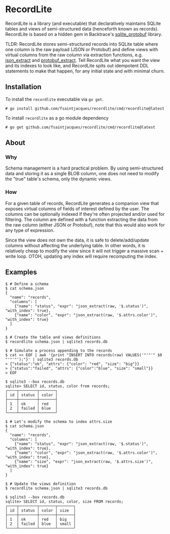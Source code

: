 # RecordLite

RecordLite is a library (and executable) that declaratively maintains SQLite tables
and views of semi-structured data (henceforth known as records). RecordLite is
based on a hidden gem in Backtrace's [sqlite_protobuf](https://github.com/backtrace-labs/sqlite_protobuf/blob/141486b492ccf342cbba6fa40e076a8941afc839/proto_table/proto_table.c)
library.

TLDR: RecordLite stores semi-structured records into SQLite table where one column is
the raw payload (JSON or Protobuf) and define views with virtual columns from the
raw column via extraction functions, e.g. [json_extract](https://www.sqlite.org/json1.html#jex) and
[protobuf_extract](https://github.com/rgov/sqlite_protobuf#protobuf_extractprotobuf-type_name-path).
Tell RecordLite what you want the view and its indexes to look like, and RecordLite
spits out idempotent DDL statements to make that happen, for any initial state and
with minimal churn.

## Installation

To install the `recordlite` executable via `go get`.

```
# go install github.com/fsaintjacques/recordlite/cmd/recordlite@latest
```

To install `recordlite` as a go module dependency

```
# go get github.com/fsaintjacques/recordlite/cmd/recordlite@latest
```

## About

### Why

Schema management is a hard practical problem. By using semi-structured data
and storing it as a single BLOB column, one does not need to modify the "true"
table's schema, only the dynamic views.

### How

For a given table of records, RecordLite generates a companion view that exposes
virtual columns of fields of interest defined by the user. The columns can be
optionally indexed if they're often projected and/or used for filtering. The
column are defined with a function extracting the data from the raw column
(either JSON or Protobuf), note that this would also work for any type of
expression.

Since the view does not own the data, it is safe to delete/add/update columns
without affecting the underlying table. In other words, it is relatively cheap
to modify the view since it will not trigger a massive scan + write loop. OTOH,
updating any index will require recomputing the index.

## Examples

```
$ # Define a schema
$ cat schema.json
{
  "name": "records",
  "columns": [
    {"name": "status", "expr": "json_extract(raw, '$.status')", "with_index": true},
    {"name": "color", "expr": "json_extract(raw, '$.attrs.color')", "with_index": true}
  ]
}

$ # Create the table and views definitions
$ recordlite schema.json | sqlite3 records.db

$ # Simulate a process appending to the records
$ cat << EOF | awk '{print "INSERT INTO records(raw) VALUES('"'"'" $0 "'"'"');"}' | sqlite3 records.db
> {"status":"ok", "attrs": {"color": "red", "size": "big"}}
> {"status":"failed", "attrs": {"color":"blue", "size": "small"}}
> EOF

$ sqlite3 --box records.db
sqlite> SELECT id, status, color from records;
┌────┬────────┬───────┐
│ id │ status │ color │
├────┼────────┼───────┤
│ 1  │ ok     │ red   │
│ 2  │ failed │ blue  │
└────┴────────┴───────┘

$ # Let's modify the schema to index attrs.size
$ cat schema.json
{
  "name": "records",
  "columns": [
    {"name": "status", "expr": "json_extract(raw, '$.status')", "with_index": true},
    {"name": "color", "expr": "json_extract(raw, '$.attrs.color')", "with_index": true},
    {"name": "size", "expr": "json_extract(raw, '$.attrs.size')", "with_index": true}
  ]
}

$ # Update the views definition
$ recordlite schema.json | sqlite3 records.db

$ sqlite3 --box records.db
sqlite> SELECT id, status, color, size FROM records;
┌────┬────────┬───────┬───────┐
│ id │ status │ color │ size  │
├────┼────────┼───────┼───────┤
│ 1  │ ok     │ red   │ big   │
│ 2  │ failed │ blue  │ small │
└────┴────────┴───────┴───────┘

```
